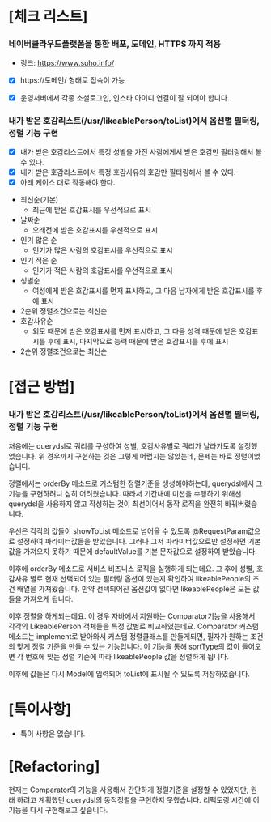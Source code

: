 # **[체크 리스트]**

### 네이버클라우드플랫폼을 통한 배포, 도메인, HTTPS 까지 적용
- 링크: https://www.suho.info/
- [x] https://도메인/ 형태로 접속이 가능
- [x] 운영서버에서 각종 소셜로그인, 인스타 아이디 연결이 잘 되어야 합니다.


### 내가 받은 호감리스트(/usr/likeablePerson/toList)에서 옵션별 필터링, 정렬 기능 구현

- [x] 내가 받은 호감리스트에서 특정 성별을 가진 사람에게서 받은 호감만 필터링해서 볼 수 있다.
- [x] 내가 받은 호감리스트에서 특정 호감사유의 호감만 필터링해서 볼 수 있다.
- [x] 아래 케이스 대로 작동해야 한다.

- 최신순(기본)
  - 최근에 받은 호감표시를 우선적으로 표시
- 날짜순
  - 오래전에 받은 호감표시를 우선적으로 표시
- 인기 많은 순
  - 인기가 많은 사람의 호감표시를 우선적으로 표시
- 인기 적은 순
  - 인기가 적은 사람의 호감표시를 우선적으로 표시
- 성별순
  - 여성에게 받은 호감표시를 먼저 표시하고, 그 다음 남자에게 받은 호감표시를 후에 표시
- 2순위 정렬조건으로는 최신순
- 호감사유순
  - 외모 때문에 받은 호감표시를 먼저 표시하고, 그 다음 성격 때문에 받은 호감표시를 후에 표시, 마지막으로 능력 때문에 받은 호감표시를 후에 표시
- 2순위 정렬조건으로는 최신순

# **[접근 방법]**

### 내가 받은 호감리스트(/usr/likeablePerson/toList)에서 옵션별 필터링, 정렬 기능 구현
처음에는 querydsl로 쿼리를 구성하여 성별, 호감사유별로 쿼리가 날라가도록 설정했었습니다.
위 경우까지 구현하는 것은 그렇게 어렵지는 않았는데, 문제는 바로 정렬이었습니다.

정렬에서는 orderBy 메소드로 커스텀한 정렬기준을 생성해야하는데, querydsl에서 그 기능을 구현하려니 심히 어려웠습니다.
따라서 기간내에 미션을 수행하기 위해선 querydsl을 사용하지 않고 작성하는 것이 최선이어서 동작 로직을 완전히 바꿔버렸습니다.

우선은 각각의 값들이 showToList 메소드로 넘어올 수 있도록 @RequestParam값으로 설정하여 파라미터값들을 받았습니다.
그러나 그저 파라미터값으로만 설정하면 기본값을 가져오지 못하기 때문에 defaultValue를 기본 문자값으로 설정하여 받았습니다.

이후에 orderBy 메소드로 서비스 비즈니스 로직을 실행하게 되는데요. 
그 후에 성별, 호감사유 별로 현재 선택되어 있는 필터링 옵션이 있는지 확인하여 likeablePeople의 조건 배열을 가져왔습니다.
만약 선택되어진 옵션값이 없다면 likeablePeople은 모든 값들을 가져오게 됩니다.

이후 정렬을 하게되는데요. 이 경우 자바에서 지원하는 Comparator기능을 사용해서 각각의 LikeablePerson 객체들을 특정 값별로 비교하였는데요.
Comparator 커스텀 메소드는 implement로 받아와서 커스텀 정렬클래스를 만들게되면, 필자가 원하는 조건의 맞게 정렬 기준을 만들 수 있는 기능입니다.
이 기능을 통해 sortType의 값이 들어오면 각 번호에 맞는 정렬 기준에 따라 likeablePeople 값을 정렬하게 됩니다.

이후에 값들은 다시 Model에 입력되어 toList에 표시될 수 있도록 저장하였습니다.

# **[특이사항]**

- 특이 사항은 없습니다.

# **[Refactoring]**
현재는 Comparator의 기능을 사용해서 간단하게 정렬기준을 설정할 수 있었지만, 원래 하려고 계획했던 querydsl의 동적정렬을 구현하지 못했습니다.
리팩토링 시간에 이 기능을 다시 구현해보고 싶습니다.